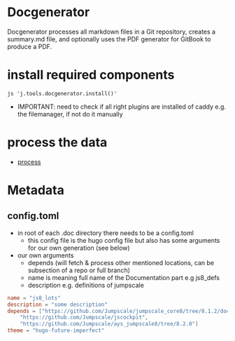 
# Docgenerator

Docgenerator processes all markdown files in a Git repository, creates a summary.md file, and optionally uses the PDF generator for GitBook to produce a PDF.

# install required components

```
js 'j.tools.docgenerator.install()'
```

- IMPORTANT: need to check if all right plugins are installed of caddy e.g. the filemanager, if not do it manually

# process the data

- [process](process.md)

# Metadata

## config.toml

- in root of each .doc directory there needs to be a config.toml
    - this config file is the hugo config file but also has some arguments for our own generation (see below)
- our own arguments
    - depends (will fetch & process other mentioned locations, can be subsection of a repo or full branch)
    - name is meaning full name of the Documentation part e.g js8_defs
    - description e.g. definitions of jumpscale

```toml
name = "js8_lots"
description = "some description"
depends = ["https://github.com/Jumpscale/jumpscale_core8/tree/8.1.2/docs",
    "https://github.com/Jumpscale/jscockpit",
    "https://github.com/Jumpscale/ays_jumpscale8/tree/8.2.0"]
theme = "hugo-future-imperfect"
```

